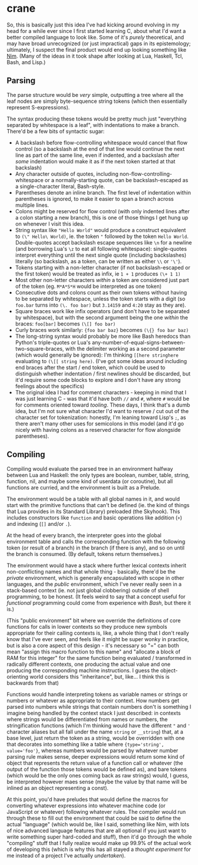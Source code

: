 # crane

So, this is basically just this idea I've had kicking around evolving in my head for a while ever since I first started learning C, about what I'd want a better compiled language to look like. Some of it's *purely* theoretical, and may have broad unrecognized (or just impractical) gaps in its epistemology; ultimately, I suspect the final product would end up looking something like [Nim](https://nim-lang.org/). (Many of the ideas in it took shape after looking at Lua, Haskell, Tcl, Bash, and Lisp.)

## Parsing

The parse structure would be *very* simple, outputting a tree where all the leaf nodes are simply byte-sequence string tokens (which then essentially represent S-expressions).

The syntax producing these tokens would be pretty much just "everything separated by whitespace is a leaf", with indentations to make a branch. There'd be a few bits of syntactic sugar:

- A backslash before flow-controlling whitespace would cancel that flow control (so a backslash at the end of that line would continue the next line as part of the same line, even if indented, and a backslash after *some* indentation would make it as if the next token started at that backslash)
- Any character outside of quotes, including non-flow-controlling-whitespace or a normally-starting quote, can be backslash-escaped as a single-character literal, Bash-style.
- Parentheses denote an inline branch. The first level of indentation within parentheses is ignored, to make it easier to span a branch across multiple lines.
- Colons might be reserved for flow control (with only indented lines after a colon starting a new branch), this is one of those things I get hung up on whenever I visit this idea.
- String syntax like `"Hello World"` would produce a construct equivalent to `(\" Hello\ World)`, ie. the token `"` followed by the token `Hello World`. Double-quotes accept backslash escape sequences like `\n` for a newline (and borrowing Lua's `\z` to eat all following whitespace): single-quotes interpret everything until the next single quote (including backslashes) literally (so backslash, as a token, can be written as either `\\` or `'\'`).
- Tokens starting with a non-letter character (if not backslash-escaped or the first token) would be treated as infix, ie `1 + 1` produces `(\+ 1 1)`
- Most other non-letter characters *within* a token are considered just part of the token (eg. `M*A*S*H` would be interpreted as one token)
- Consecutive dots and colons count as their own tokens without having to be separated by whitespace, unless the token starts with a digit (so `foo.bar` turns into `(\. foo bar)` but `3.14159` and `4:20` stay as they are).
- Square braces work like infix operators (and don't have to be separated by whitespace), but with the second argument being the one *within* the braces: `foo[bar]` becomes `(\[] foo bar)`
- Curly braces work similarly: `{foo bar baz}` becomes `(\{} foo bar baz)`
- The long-string syntax would probably be more like Bash heredocs than Python's triple-quotes or Lua's any-number-of-equal-signs-between-two-square-braces, with the delimiter working as a second parameter (which would generally be ignored): I'm thinking `[[here stringhere` evaluating to `(\[[ string here)`. (I've got some ideas around including end braces after the start / end token, which could be used to distinguish whether indentation / first newlines should be discarded, but it'd require some code blocks to explore and I don't have any strong feelings about the specifics)
- The original idea I had for comment characters - keeping in mind that I was just learning C - was that it'd have both `//` and `#`, where `#` would be for comments oriented toward *tooling*. These days, I think that's a dumb idea, but I'm not sure what character I'd want to reserve / cut out of the character set for tokenization: honestly, I'm leaning toward Lisp's `;`, as there aren't many other uses for semicolons in this model (and it'd go nicely with having colons as a reserved character for flow alongside parentheses).

## Compiling

Compiling would evaluate the parsed tree in an environment halfway between Lua and Haskell: the only types are boolean, number, table, string, function, nil, and maybe some kind of userdata (or coroutine), but all functions are curried, and the environment is built as a Prelude.

The environment would be a table with all global names in it, and would start with the primitive functions that can't be defined (ie. the kind of things that Lua provides in its Standard Library) preloaded (the Skyhook). This includes constructors like `function` and basic operations like addition (`+`) and indexing (`[]` and/or `.`).

At the head of every branch, the interpreter goes into the global environment table and calls the corresponding function with the following token (or result of a branch) in the branch (if there is any), and so on until the branch is consumed. (By default, tokens return themselves.)

The environment would have a stack where further lexical contexts inherit non-conflicting names and that whole thing - basically, there'd be the *private* environment, which is generally encapsulated with scope in other languages, and the *public* environment, which I've never really seen in a stack-based context (ie. not just global clobbering) outside of shell programming, to be honest. (It feels weird to say that a concept useful for *functional* programming could come from experience with *Bash*, but there it is.)

(This "public environment" bit where we override the definitions of core functions for calls in lower contexts so they produce new symbols appropriate for their calling contexts is, like, a whole thing that I don't really know that I've ever seen, and feels like it might be super wonky in practice, but is also a core aspect of this design - it's necessary so "=" can both mean "assign this macro function to this name" and "allocate a block of RAM for this integer" for the same function being evaluated / transformed in radically different contexts, one producing the actual value and one producing the corresponding machine instructions. I guess the object-orienting world considers this "inheritance", but, like... I think this is backwards from that)

Functions would handle interpreting tokens as variable names or strings or numbers or whatever as appropriate to their context. How numbers get parsed into numbers while strings that contain numbers don't is something I imagine being handled by the context stack I just described: in contexts where strings would be differentiated from names or numbers, the stringification functions (which I'm thinking would have the different `"` and `'` character aliases but all fall under the name `string` or `__string`) that, at a base level, just return the token as a string, would be overridden with one that decorates into something like a table where `{type='string', value='foo'}`, whereas numbers would be parsed by whatever number parsing rule makes sense, deeper expressions would return some kind of object that represents the return value of a function call or whatever (the output of the function those tokens would be defined as), and bare tokens (which would be the only ones coming back as raw strings) would, I guess, be interpreted however maes sense (maybe the value by that name will be inlined as an object representing a const).

At this point, you'd have preludes that would define the macros for converting whatever expressions into whatever machine code (or JavaScript or whatever) following whatever rules. The compiler would run through these to fill out the environment that could be said to define the actual "language" (which would be, like I said, something like Nim, with lots of nice advanced language features that are all optional if you just want to write something super hard-coded and stuff), then it'd go through the whole "compiling" stuff that I fully realize would make up 99.9% of the actual work of developing this (which is why this has all stayed a *thought experiment* for me instead of a project I've actually *undertaken*).
